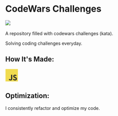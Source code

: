 # CodeWars Challenges

<img src="https://www.codewars.com/users/omninox/badges/large">

A repository filled with codewars challenges (kata).

Solving coding challenges everyday.

## How It's Made:
<a href="https://developer.mozilla.org/en-US/docs/Web/JavaScript" target="_blank" rel="noreferrer"> <img src="https://raw.githubusercontent.com/devicons/devicon/master/icons/javascript/javascript-original.svg" alt="javascript" width="40" height="40"/> </a>

## Optimization:
I consistently refactor and optimize my code.
